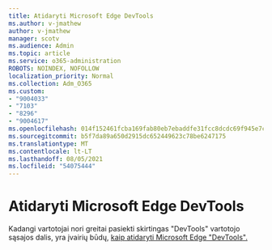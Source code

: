 ```yaml
---
title: Atidaryti Microsoft Edge DevTools
ms.author: v-jmathew
author: v-jmathew
manager: scotv
ms.audience: Admin
ms.topic: article
ms.service: o365-administration
ROBOTS: NOINDEX, NOFOLLOW
localization_priority: Normal
ms.collection: Adm_O365
ms.custom:
- "9004033"
- "7103"
- "8296"
- "9004617"
ms.openlocfilehash: 014f152461fcba169fab80eb7ebaddfe31fcc8dcdc69f945e7ca318bd90a12a5
ms.sourcegitcommit: b5f7da89a650d2915dc652449623c78be6247175
ms.translationtype: MT
ms.contentlocale: lt-LT
ms.lasthandoff: 08/05/2021
ms.locfileid: "54075444"
---
```

# <a name="open-microsoft-edge-devtools"></a>Atidaryti Microsoft Edge DevTools

Kadangi vartotojai nori greitai pasiekti skirtingas "DevTools" vartotojo sąsajos dalis, yra įvairių būdų, [kaip atidaryti Microsoft Edge "DevTools".](https://go.microsoft.com/fwlink/?linkid=2135152)
